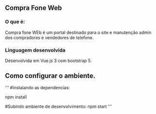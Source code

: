 ## Compra Fone Web

### O que é: 
Compra fone WEb é um portal destinado para o site e manutenção admin dos compradores e vendedores de telefone.

### Linguagem desenvolvida
Desenvolvida em Vue.js 3 com bootstrap 5.

## Como configurar o ambiente.
''' 
#Instalando as dependencias:

npm install

#Subindo ambiente de desenvolvimento:
npm start
'''